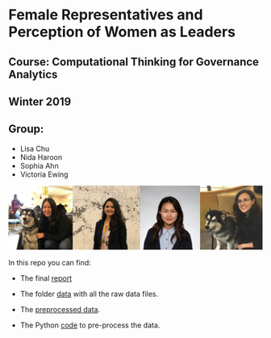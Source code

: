 # Female Representatives and Perception of Women as Leaders
## Course: Computational Thinking for Governance Analytics
## Winter 2019

## Group:
* Lisa Chu
* Nida Haroon 
* Sophia Ahn
* Victoria Ewing


<center>
<img src="https://github.com/lmchu1/WomenLeaders599/blob/master/images/group_photo.JPG">
</center>


In this repo you can find:

* The final [report](https://github.com/lmchu1/WomenLeaders599/blob/master/599_Final_report_code.html)

* The folder [data](https://github.com/lmchu1/WomenLeaders599/tree/master/data) with all the raw data files.

* The [preprocessed data](https://github.com/lmchu1/WomenLeaders599/blob/master/preprocessed_data.csv).

* The Python [code](https://nbviewer.jupyter.org/github/lmchu1/WomenLeaders599/blob/master/Preprocessing.ipynb) to pre-process the data.
